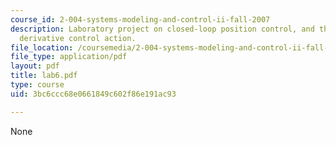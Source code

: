```yaml
---
course_id: 2-004-systems-modeling-and-control-ii-fall-2007
description: Laboratory project on closed-loop position control, and the effect of
  derivative control action.
file_location: /coursemedia/2-004-systems-modeling-and-control-ii-fall-2007/3bc6ccc68e0661849c602f86e191ac93_lab6.pdf
file_type: application/pdf
layout: pdf
title: lab6.pdf
type: course
uid: 3bc6ccc68e0661849c602f86e191ac93

---
```

None